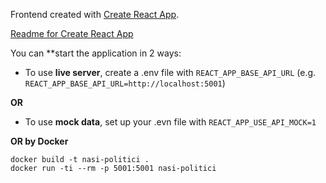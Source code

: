 Frontend created with [Create React App](https://github.com/facebook/create-react-app).

[Readme for Create React App](./README_CREATE_APP.md)

You can **start the application in 2 ways:
* To use **live server**, create a .env file with `REACT_APP_BASE_API_URL` (e.g. `REACT_APP_BASE_API_URL=http://localhost:5001`)

**OR**

* To use **mock data**, set up your .evn file with `REACT_APP_USE_API_MOCK=1`

**OR by Docker**

```
docker build -t nasi-politici .
docker run -ti --rm -p 5001:5001 nasi-politici
```
